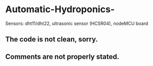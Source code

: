 # Automatic-Hydroponics-
Sensors: dht11/dht22, ultrasonic sensor (HCSR04), nodeMCU board

## The code is not clean, sorry.
## Comments are not properly stated.

